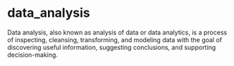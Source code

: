 # data_analysis
Data analysis, also known as analysis of data or data analytics, is a process of inspecting, cleansing, transforming, and modeling data with the goal of discovering useful information, suggesting conclusions, and supporting decision-making.

